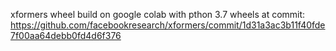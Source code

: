 xformers wheel build on google colab with pthon 3.7
wheels at commit: https://github.com/facebookresearch/xformers/commit/1d31a3ac3b11f40fde7f00aa64debb0fd4d6f376
